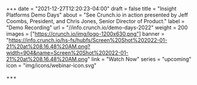 +++
date = "2021-12-27T12:20:23-04:00"
draft = false
title = "Insight Platforms Demo Days"
about = "See Crunch.io in action presented by Jeff Coombs, President, and Chris Jones, Senior Director of Product."
label = "Demo Recording"
url = "//info.crunch.io/demo-days-2022"
weight = 200
images = ["https://crunch.io/img/logo-1200x630.png"]
banner = "https://info.crunch.io/hs-fs/hubfs/Screen%20Shot%202022-01-21%20at%208.16.48%20AM.png?width=904&name=Screen%20Shot%202022-01-21%20at%208.16.48%20AM.png"
link = "Watch Now"
series = "upcoming"
icon = "img/icons/webinar-icon.svg"

+++
